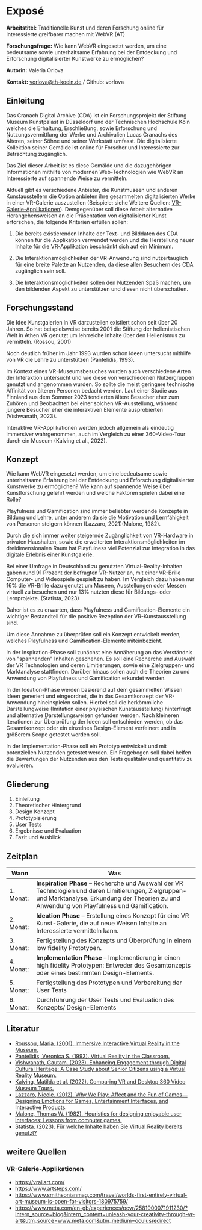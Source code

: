 # Exposé

**Arbeitstitel:** Traditionelle Kunst und deren Forschung online für Interessierte greifbarer machen mit WebVR (AT)

**Forschungsfrage:** Wie kann WebVR eingesetzt werden, um eine bedeutsame sowie unterhaltsame Erfahrung bei der Entdeckung und Erforschung digitalisierter Kunstwerke zu ermöglichen?

**Autorin:** Valeria Orlova

**Kontakt:** vorlova@th-koeln.de / Github: vorlova

## Einleitung

Das Cranach Digital Archive (CDA) ist ein Forschungsprojekt der Stiftung Museum Kunstpalast in Düsseldorf und der Technischen Hochschule Köln welches die Erhaltung, Erschließung, sowie Erforschung und Nutzungsvermittlung der Werke und Archivalien Lucas Cranachs des Älteren, seiner Söhne und seiner Werkstatt umfasst. Die digitalisierte Kollektion seiner Gemälde ist online für Forscher und Interessierte zur Betrachtung zugänglich.

Das Ziel dieser Arbeit ist es diese Gemälde und die dazugehörigen Informationen mithilfe von modernen Web-Technologien wie WebVR an Interessierte auf spannende Weise zu vermitteln.

Aktuell gibt es verschiedene Anbieter, die Kunstmuseen und anderen Kunstausstellern die Option anbieten ihre gesammelten digitalisierten Werke in einer VR-Galerie auszustellen (Beispiele: siehe Weitere Quellen: [VR-Galerie-Applikationen](#VRGaleries)). Demgegenüber soll diese Arbeit alternative Herangehensweisen an die Präsentation von digitalisierter Kunst erforschen, die folgende Kriterien erfüllen sollen:

1. Die bereits existierenden Inhalte der Text- und Bilddaten des CDA können für die Applikation verwendet werden und die Herstellung neuer Inhalte für die VR-Applikation beschränkt sich auf ein Minimum.

2. Die Interaktionsmöglichkeiten der VR-Anwendung sind nutzertauglich für eine breite Palette an Nutzenden, da diese allen Besuchern des CDA zugänglich sein soll.

3. Die Interaktionsmöglichkeiten sollen den Nutzenden Spaß machen, um den bildenden Aspekt zu unterstützen und diesen nicht überschatten.


## Forschungsstand
Die Idee Kunstgalerien in VR darzustellen existiert schon seit über 20 Jahren. So hat beispielsweise bereits 2001 die Stiftung der hellenistischen Welt in Athen VR genutzt um lehrreiche Inhalte über den Hellenismus zu vermitteln. (Rossou, 2001)

Noch deutlich früher im Jahr 1993 wurden schon Ideen untersucht mithilfe von VR die Lehre zu unterstützen (Pantelidis, 1993).

Im Kontext eines VR-Museumsbesuches wurden auch verschiedene Arten der Interaktion untersucht und wie diese von verschiedenen Nutzergruppen genutzt und angenommen wurden. So sollte die meist geringere technische Affinität von älteren Personen bedacht werden. Laut einer Studie aus Finnland aus dem Sommer 2023 tendierten ältere Besucher eher zum Zuhören und Beobachten bei einer solchen VR-Ausstellung, während jüngere Besucher eher die interaktiven Elemente ausprobierten (Vishwanath, 2023).

Interaktive VR-Applikationen werden jedoch allgemein als eindeutig immersiver wahrgenommen, auch im Vergleich zu einer 360-Video-Tour durch ein Museum (Kalving et al., 2022).

## Konzept

Wie kann WebVR eingesetzt werden, um eine bedeutsame sowie unterhaltsame Erfahrung bei der Entdeckung und Erforschung digitalisierter Kunstwerke zu ermöglichen? Wie kann auf spannende Weise über Kunstforschung gelehrt werden und welche Faktoren spielen dabei eine Rolle?

Playfulness und Gamification sind immer beliebter werdende Konzepte in Bildung und Lehre, unter anderem da sie die Motivation und Lernfähigkeit von Personen steigern können (Lazzaro, 2021)(Malone, 1982).

Durch die sich immer weiter steigernde Zugänglichkeit von VR-Hardware in privaten Haushalten, sowie die erweiterten Interaktionsmöglichkeiten im dreidimensionalen Raum hat Playfulness viel Potenzial zur Integration in das digitale Erlebnis einer Kunstgalerie.

Bei einer Umfrage in Deutschland zu genutzten Virtual-Reality-Inhalten gaben rund 91 Prozent der befragten VR-Nutzer an, mit einer VR-Brille Computer- und Videospiele gespielt zu haben. Im Vergleich dazu haben nur 16% die VR-Brille dazu genutzt um Museen, Ausstellungen oder Messen virtuell zu besuchen und nur 13% nutzten diese für Bildungs- oder Lernprojekte. (Statista, 2023)

Daher ist es zu erwarten, dass Playfulness und Gamification-Elemente ein wichtiger Bestandteil für die positive Rezeption der VR-Kunstausstellung sind.

Um diese Annahme zu überprüfen soll ein Konzept entwickelt werden, welches Playfulness und Gamification-Elemente miteinbezieht.

In der Inspiration-Phase soll zunächst eine Annäherung an das Verständnis von "spannenden" Inhalten geschehen. Es soll eine Recherche und Auswahl der VR Technologien und deren Limitierungen, sowie eine Zielgruppen- und Marktanalyse stattfinden. Darüber hinaus sollen auch die Theorien zu und Anwendung von Playfulness und Gamification erkundet werden.

In der Ideation-Phase werden basierend auf dem gesammelten Wissen Ideen generiert und eingeordnet, die in das Gesamtkonzept der VR-Anwendung hineinspielen sollen. Hierbei soll die herkömmliche Darstellungweise (Imitation einer physischen Kunstausstellung) hinterfragt und alternative Darstellungsweisen gefunden werden. Nach kleineren Iterationen zur Überprüfung der Ideen soll entschieden werden, ob das Gesamtkonzept oder ein einzelnes Design-Element verfeinert und in größerem Scope getestet werden soll.

In der Implementation-Phase soll ein Prototyp entwickelt und mit potenziellen Nutzenden getestet werden. Ein Fragebogen soll dabei helfen die Bewertungen der Nutzenden aus den Tests qualitativ und quantitativ zu evaluieren.


## Gliederung

1. Einleitung
2. Theoretischer Hintergrund
3. Design Konzept
4. Prototypisierung
5. User Tests
6. Ergebnisse und Evaluation
7. Fazit und Ausblick

## Zeitplan
| Wann | Was |
|--|--|
| 1. Monat: | <b>Inspiration Phase</b> – Recherche und Auswahl der VR Technologien und deren Limitierungen, Zielgruppen- und Marktanalyse. Erkundung der Theorien zu und Anwendung von Playfulness und Gamification.
| 2. Monat: | <b>Ideation Phase</b> – Erstellung eines Konzept für eine VR Kunst-Galerie, die auf neue Weisen Inhalte an Interessierte vermitteln kann.
| 3. Monat: | Fertigstellung des Konzepts und Überprüfung in einem low fidelity Prototypen.
| 4. Monat: | <b>Implementation Phase</b> – Implementierung in einen high fidelity Prototypen: Entweder des Gesamtonzepts oder eines bestimmten Design-Elements.
| 5. Monat: | Fertigstellung des Prototypen und Vorbereitung der User Tests
| 6. Monat: | Durchführung der User Tests und Evaluation des Konzepts/ Design-Elements


## Literatur
- [Roussou, Maria. (2001). Immersive Interactive Virtual Reality in the Museum.](https://www.researchgate.net/publication/2861971_Immersive_Interactive_Virtual_Reality_in_the_Museum)
- [Pantelidis, Veronica S. (1993). Virtual Reality in the Classroom.](https://www.jstor.org/stable/44428033?typeAccessWorkflow=login)
- [Vishwanath, Gautam. (2023). Enhancing Engagement through Digital Cultural Heritage: A Case Study about Senior Citizens using a Virtual Reality Museum.](https://dl.acm.org/doi/10.1145/3573381.3596154)
- [Kalving, Matilda et al. (2022). Comparing VR and Desktop 360 Video Museum Tours.](https://dl.acm.org/doi/10.1145/3568444.3570596)
- [Lazzaro, Nicole. (2012). Why We Play: Affect and the Fun of Games—Designing Emotions for Games, Entertainment Interfaces, and Interactive Products.](https://www.taylorfrancis.com/chapters/edit/10.1201/b11963-ch-31/play-nicole-lazzaro)
- [Malone, Thomas W. (1982). Heuristics for designing enjoyable user interfaces: Lessons from computer games.](https://dl.acm.org/doi/10.1145/800049.801756)
- [Statista. (2023). Für welche Inhalte haben Sie Virtual Reality bereits genutzt?](https://de.statista.com/statistik/daten/studie/1247695/umfrage/umfrage-zu-beliebten-einsatzszenarien-fuer-virtual-reality-in-deutschland/)

## weitere Quellen

### <a id="VRGaleries">VR-Galerie-Applikationen</a>
- https://vrallart.com/
- https://www.artsteps.com/
- https://www.smithsonianmag.com/travel/worlds-first-entirely-virtual-art-museum-is-open-for-visitors-180975759/
- https://www.meta.com/en-gb/experiences/pcvr/2581900071911230/?intern_source=blog&intern_content=unleash-your-creativity-through-vr-art&utm_source=www.meta.com&utm_medium=oculusredirect